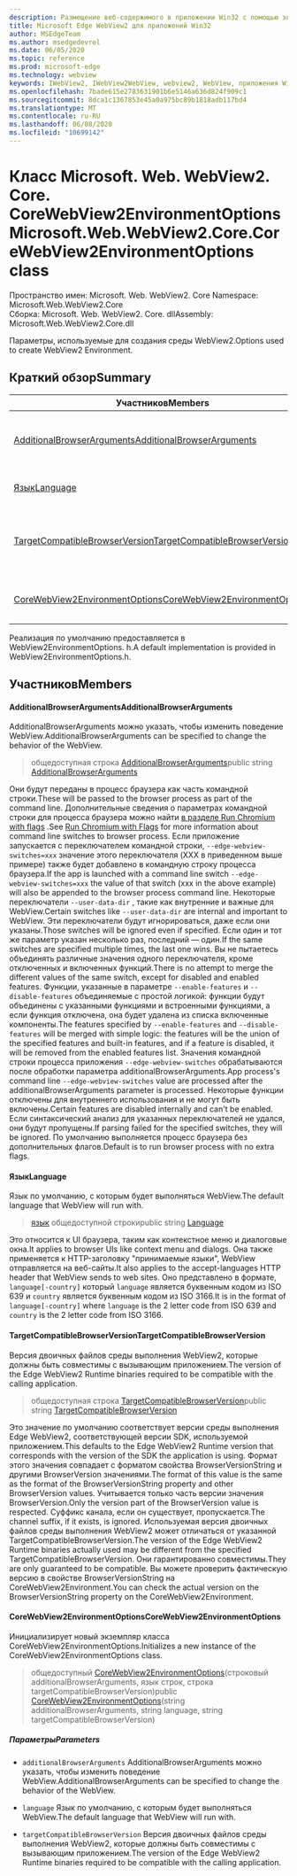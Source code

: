 ```yaml
---
description: Размещение веб-содержимого в приложении Win32 с помощью элемента управления Microsoft Edge WebView2
title: Microsoft Edge WebView2 для приложений Win32
author: MSEdgeTeam
ms.author: msedgedevrel
ms.date: 06/05/2020
ms.topic: reference
ms.prod: microsoft-edge
ms.technology: webview
keywords: IWebView2, IWebView2WebView, webview2, WebView, приложения Win32, Win32, EDGE, ICoreWebView2, ICoreWebView2Controller, элемент управления "веб-браузер", HTML Edge
ms.openlocfilehash: 7bade615e2783631901b6e5146a636d824f909c1
ms.sourcegitcommit: 8dca1c1367853e45a0a975bc89b1818adb117bd4
ms.translationtype: MT
ms.contentlocale: ru-RU
ms.lasthandoff: 06/08/2020
ms.locfileid: "10699142"
---
```

# <span data-ttu-id="c0cb2-104">Класс Microsoft. Web. WebView2. Core. CoreWebView2EnvironmentOptions</span><span class="sxs-lookup"><span data-stu-id="c0cb2-104">Microsoft.Web.WebView2.Core.CoreWebView2EnvironmentOptions class</span></span> 

<span data-ttu-id="c0cb2-105">Пространство имен: Microsoft. Web. WebView2. Core </span><span class="sxs-lookup"><span data-stu-id="c0cb2-105">Namespace: Microsoft.Web.WebView2.Core</span></span>\
<span data-ttu-id="c0cb2-106">Сборка: Microsoft. Web. WebView2. Core. dll</span><span class="sxs-lookup"><span data-stu-id="c0cb2-106">Assembly: Microsoft.Web.WebView2.Core.dll</span></span>

<span data-ttu-id="c0cb2-107">Параметры, используемые для создания среды WebView2.</span><span class="sxs-lookup"><span data-stu-id="c0cb2-107">Options used to create WebView2 Environment.</span></span>

## <span data-ttu-id="c0cb2-108">Краткий обзор</span><span class="sxs-lookup"><span data-stu-id="c0cb2-108">Summary</span></span>

 <span data-ttu-id="c0cb2-109">Участников</span><span class="sxs-lookup"><span data-stu-id="c0cb2-109">Members</span></span>                        | <span data-ttu-id="c0cb2-110">Описания</span><span class="sxs-lookup"><span data-stu-id="c0cb2-110">Descriptions</span></span>
--------------------------------|---------------------------------------------
[<span data-ttu-id="c0cb2-111">AdditionalBrowserArguments</span><span class="sxs-lookup"><span data-stu-id="c0cb2-111">AdditionalBrowserArguments</span></span>](#additionalbrowserarguments) | <span data-ttu-id="c0cb2-112">AdditionalBrowserArguments можно указать, чтобы изменить поведение WebView.</span><span class="sxs-lookup"><span data-stu-id="c0cb2-112">AdditionalBrowserArguments can be specified to change the behavior of the WebView.</span></span>
[<span data-ttu-id="c0cb2-113">Язык</span><span class="sxs-lookup"><span data-stu-id="c0cb2-113">Language</span></span>](#language) | <span data-ttu-id="c0cb2-114">Язык по умолчанию, с которым будет выполняться WebView.</span><span class="sxs-lookup"><span data-stu-id="c0cb2-114">The default language that WebView will run with.</span></span>
[<span data-ttu-id="c0cb2-115">TargetCompatibleBrowserVersion</span><span class="sxs-lookup"><span data-stu-id="c0cb2-115">TargetCompatibleBrowserVersion</span></span>](#targetcompatiblebrowserversion) | <span data-ttu-id="c0cb2-116">Версия двоичных файлов среды выполнения WebView2, которые должны быть совместимы с вызывающим приложением.</span><span class="sxs-lookup"><span data-stu-id="c0cb2-116">The version of the Edge WebView2 Runtime binaries required to be compatible with the calling application.</span></span>
[<span data-ttu-id="c0cb2-117">CoreWebView2EnvironmentOptions</span><span class="sxs-lookup"><span data-stu-id="c0cb2-117">CoreWebView2EnvironmentOptions</span></span>](#corewebview2environmentoptions) | <span data-ttu-id="c0cb2-118">Инициализирует новый экземпляр класса CoreWebView2EnvironmentOptions.</span><span class="sxs-lookup"><span data-stu-id="c0cb2-118">Initializes a new instance of the CoreWebView2EnvironmentOptions class.</span></span>

<span data-ttu-id="c0cb2-119">Реализация по умолчанию предоставляется в WebView2EnvironmentOptions. h.</span><span class="sxs-lookup"><span data-stu-id="c0cb2-119">A default implementation is provided in WebView2EnvironmentOptions.h.</span></span>

## <span data-ttu-id="c0cb2-120">Участников</span><span class="sxs-lookup"><span data-stu-id="c0cb2-120">Members</span></span>

#### <span data-ttu-id="c0cb2-121">AdditionalBrowserArguments</span><span class="sxs-lookup"><span data-stu-id="c0cb2-121">AdditionalBrowserArguments</span></span> 

<span data-ttu-id="c0cb2-122">AdditionalBrowserArguments можно указать, чтобы изменить поведение WebView.</span><span class="sxs-lookup"><span data-stu-id="c0cb2-122">AdditionalBrowserArguments can be specified to change the behavior of the WebView.</span></span>

> <span data-ttu-id="c0cb2-123">общедоступная строка [AdditionalBrowserArguments](#additionalbrowserarguments)</span><span class="sxs-lookup"><span data-stu-id="c0cb2-123">public string [AdditionalBrowserArguments](#additionalbrowserarguments)</span></span>

<span data-ttu-id="c0cb2-124">Они будут переданы в процесс браузера как часть командной строки.</span><span class="sxs-lookup"><span data-stu-id="c0cb2-124">These will be passed to the browser process as part of the command line.</span></span> <span data-ttu-id="c0cb2-125">Дополнительные сведения о параметрах командной строки для процесса браузера можно найти [в разделе Run Chromium with flags](https://aka.ms/RunChromiumWithFlags) .</span><span class="sxs-lookup"><span data-stu-id="c0cb2-125">See [Run Chromium with Flags](https://aka.ms/RunChromiumWithFlags) for more information about command line switches to browser process.</span></span> <span data-ttu-id="c0cb2-126">Если приложение запускается с переключателем командной строки, `--edge-webview-switches=xxx` значение этого переключателя (XXX в приведенном выше примере) также будет добавлено в командную строку процесса браузера.</span><span class="sxs-lookup"><span data-stu-id="c0cb2-126">If the app is launched with a command line switch `--edge-webview-switches=xxx` the value of that switch (xxx in the above example) will also be appended to the browser process command line.</span></span> <span data-ttu-id="c0cb2-127">Некоторые переключатели `--user-data-dir` , такие как внутренние и важные для WebView.</span><span class="sxs-lookup"><span data-stu-id="c0cb2-127">Certain switches like `--user-data-dir` are internal and important to WebView.</span></span> <span data-ttu-id="c0cb2-128">Эти переключатели будут игнорироваться, даже если они указаны.</span><span class="sxs-lookup"><span data-stu-id="c0cb2-128">Those switches will be ignored even if specified.</span></span> <span data-ttu-id="c0cb2-129">Если один и тот же параметр указан несколько раз, последний — один.</span><span class="sxs-lookup"><span data-stu-id="c0cb2-129">If the same switches are specified multiple times, the last one wins.</span></span> <span data-ttu-id="c0cb2-130">Вы не пытаетесь объединять различные значения одного переключателя, кроме отключенных и включенных функций.</span><span class="sxs-lookup"><span data-stu-id="c0cb2-130">There is no attempt to merge the different values of the same switch, except for disabled and enabled features.</span></span> <span data-ttu-id="c0cb2-131">Функции, указанные в параметре `--enable-features` и `--disable-features` объединяемые с простой логикой: функции будут объединены с указанными функциями и встроенными функциями, а если функция отключена, она будет удалена из списка включенные компоненты.</span><span class="sxs-lookup"><span data-stu-id="c0cb2-131">The features specified by `--enable-features` and `--disable-features` will be merged with simple logic: the features will be the union of the specified features and built-in features, and if a feature is disabled, it will be removed from the enabled features list.</span></span> <span data-ttu-id="c0cb2-132">Значения командной строки процесса приложения `--edge-webview-switches` обрабатываются после обработки параметра additionalBrowserArguments.</span><span class="sxs-lookup"><span data-stu-id="c0cb2-132">App process's command line `--edge-webview-switches` value are processed after the additionalBrowserArguments parameter is processed.</span></span> <span data-ttu-id="c0cb2-133">Некоторые функции отключены для внутреннего использования и не могут быть включены.</span><span class="sxs-lookup"><span data-stu-id="c0cb2-133">Certain features are disabled internally and can't be enabled.</span></span> <span data-ttu-id="c0cb2-134">Если синтаксический анализ для указанных переключателей не удался, они будут пропущены.</span><span class="sxs-lookup"><span data-stu-id="c0cb2-134">If parsing failed for the specified switches, they will be ignored.</span></span> <span data-ttu-id="c0cb2-135">По умолчанию выполняется процесс браузера без дополнительных флагов.</span><span class="sxs-lookup"><span data-stu-id="c0cb2-135">Default is to run browser process with no extra flags.</span></span>

#### <span data-ttu-id="c0cb2-136">Язык</span><span class="sxs-lookup"><span data-stu-id="c0cb2-136">Language</span></span> 

<span data-ttu-id="c0cb2-137">Язык по умолчанию, с которым будет выполняться WebView.</span><span class="sxs-lookup"><span data-stu-id="c0cb2-137">The default language that WebView will run with.</span></span>

> <span data-ttu-id="c0cb2-138">[язык](#language) общедоступной строки</span><span class="sxs-lookup"><span data-stu-id="c0cb2-138">public string [Language](#language)</span></span>

<span data-ttu-id="c0cb2-139">Это относится к UI браузера, таким как контекстное меню и диалоговые окна.</span><span class="sxs-lookup"><span data-stu-id="c0cb2-139">It applies to browser UIs like context menu and dialogs.</span></span> <span data-ttu-id="c0cb2-140">Она также применяется к HTTP-заголовку "принимаемые языки", WebView отправляется на веб-сайты.</span><span class="sxs-lookup"><span data-stu-id="c0cb2-140">It also applies to the accept-languages HTTP header that WebView sends to web sites.</span></span> <span data-ttu-id="c0cb2-141">Оно представлено в формате, `language[-country]` который `language` является буквенным кодом из ISO 639 и `country` является буквенным кодом из ISO 3166.</span><span class="sxs-lookup"><span data-stu-id="c0cb2-141">It is in the format of `language[-country]` where `language` is the 2 letter code from ISO 639 and `country` is the 2 letter code from ISO 3166.</span></span>

#### <span data-ttu-id="c0cb2-142">TargetCompatibleBrowserVersion</span><span class="sxs-lookup"><span data-stu-id="c0cb2-142">TargetCompatibleBrowserVersion</span></span> 

<span data-ttu-id="c0cb2-143">Версия двоичных файлов среды выполнения WebView2, которые должны быть совместимы с вызывающим приложением.</span><span class="sxs-lookup"><span data-stu-id="c0cb2-143">The version of the Edge WebView2 Runtime binaries required to be compatible with the calling application.</span></span>

> <span data-ttu-id="c0cb2-144">общедоступная строка [TargetCompatibleBrowserVersion](#targetcompatiblebrowserversion)</span><span class="sxs-lookup"><span data-stu-id="c0cb2-144">public string [TargetCompatibleBrowserVersion](#targetcompatiblebrowserversion)</span></span>

<span data-ttu-id="c0cb2-145">Это значение по умолчанию соответствует версии среды выполнения Edge WebView2, соответствующей версии SDK, используемой приложением.</span><span class="sxs-lookup"><span data-stu-id="c0cb2-145">This defaults to the Edge WebView2 Runtime version that corresponds with the version of the SDK the application is using.</span></span> <span data-ttu-id="c0cb2-146">Формат этого значения совпадает с форматом свойства BrowserVersionString и другими BrowserVersion значениями.</span><span class="sxs-lookup"><span data-stu-id="c0cb2-146">The format of this value is the same as the format of the BrowserVersionString property and other BrowserVersion values.</span></span> <span data-ttu-id="c0cb2-147">Учитывается только часть версии значения BrowserVersion.</span><span class="sxs-lookup"><span data-stu-id="c0cb2-147">Only the version part of the BrowserVersion value is respected.</span></span> <span data-ttu-id="c0cb2-148">Суффикс канала, если он существует, пропускается.</span><span class="sxs-lookup"><span data-stu-id="c0cb2-148">The channel suffix, if it exists, is ignored.</span></span> <span data-ttu-id="c0cb2-149">Используемая версия двоичных файлов среды выполнения WebView2 может отличаться от указанной TargetCompatibleBrowserVersion.</span><span class="sxs-lookup"><span data-stu-id="c0cb2-149">The version of the Edge WebView2 Runtime binaries actually used may be different from the specified TargetCompatibleBrowserVersion.</span></span> <span data-ttu-id="c0cb2-150">Они гарантированно совместимы.</span><span class="sxs-lookup"><span data-stu-id="c0cb2-150">They are only guaranteed to be compatible.</span></span> <span data-ttu-id="c0cb2-151">Вы можете проверить фактическую версию в свойстве BrowserVersionString на CoreWebView2Environment.</span><span class="sxs-lookup"><span data-stu-id="c0cb2-151">You can check the actual version on the BrowserVersionString property on the CoreWebView2Environment.</span></span>

#### <span data-ttu-id="c0cb2-152">CoreWebView2EnvironmentOptions</span><span class="sxs-lookup"><span data-stu-id="c0cb2-152">CoreWebView2EnvironmentOptions</span></span> 

<span data-ttu-id="c0cb2-153">Инициализирует новый экземпляр класса CoreWebView2EnvironmentOptions.</span><span class="sxs-lookup"><span data-stu-id="c0cb2-153">Initializes a new instance of the CoreWebView2EnvironmentOptions class.</span></span>

> <span data-ttu-id="c0cb2-154">общедоступный [CoreWebView2EnvironmentOptions](#corewebview2environmentoptions)(строковый additionalBrowserArguments, язык строк, строка targetCompatibleBrowserVersion)</span><span class="sxs-lookup"><span data-stu-id="c0cb2-154">public  [CoreWebView2EnvironmentOptions](#corewebview2environmentoptions)(string additionalBrowserArguments, string language, string targetCompatibleBrowserVersion)</span></span>

##### <span data-ttu-id="c0cb2-155">Параметры</span><span class="sxs-lookup"><span data-stu-id="c0cb2-155">Parameters</span></span>
* `additionalBrowserArguments` <span data-ttu-id="c0cb2-156">AdditionalBrowserArguments можно указать, чтобы изменить поведение WebView.</span><span class="sxs-lookup"><span data-stu-id="c0cb2-156">AdditionalBrowserArguments can be specified to change the behavior of the WebView.</span></span> 

* `language` <span data-ttu-id="c0cb2-157">Язык по умолчанию, с которым будет выполняться WebView.</span><span class="sxs-lookup"><span data-stu-id="c0cb2-157">The default language that WebView will run with.</span></span> 

* `targetCompatibleBrowserVersion` <span data-ttu-id="c0cb2-158">Версия двоичных файлов среды выполнения WebView2, которые должны быть совместимы с вызывающим приложением.</span><span class="sxs-lookup"><span data-stu-id="c0cb2-158">The version of the Edge WebView2 Runtime binaries required to be compatible with the calling application.</span></span>

